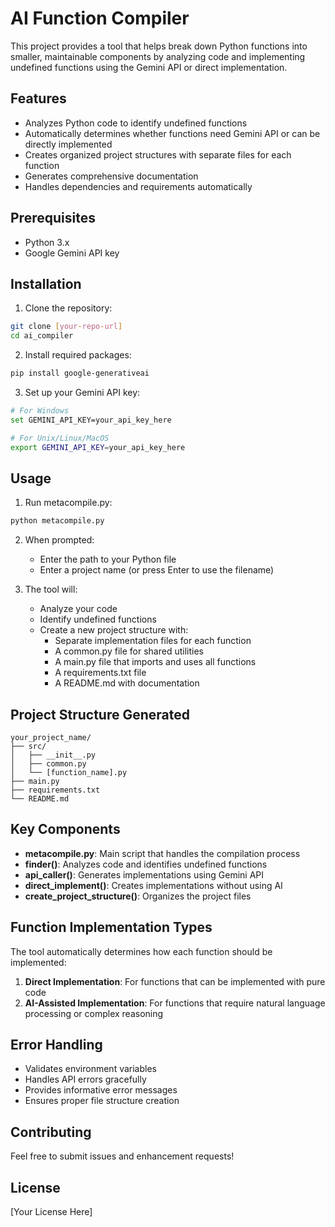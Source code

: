 # AI Function Compiler

This project provides a tool that helps break down Python functions into smaller, maintainable components by analyzing code and implementing undefined functions using the Gemini API or direct implementation.

## Features

- Analyzes Python code to identify undefined functions
- Automatically determines whether functions need Gemini API or can be directly implemented
- Creates organized project structures with separate files for each function
- Generates comprehensive documentation
- Handles dependencies and requirements automatically

## Prerequisites

- Python 3.x
- Google Gemini API key

## Installation

1. Clone the repository:
```bash
git clone [your-repo-url]
cd ai_compiler
```

2. Install required packages:
```bash
pip install google-generativeai
```

3. Set up your Gemini API key:
```bash
# For Windows
set GEMINI_API_KEY=your_api_key_here

# For Unix/Linux/MacOS
export GEMINI_API_KEY=your_api_key_here
```

## Usage

1. Run metacompile.py:
```bash
python metacompile.py
```

2. When prompted:
   - Enter the path to your Python file
   - Enter a project name (or press Enter to use the filename)

3. The tool will:
   - Analyze your code
   - Identify undefined functions
   - Create a new project structure with:
     - Separate implementation files for each function
     - A common.py file for shared utilities
     - A main.py file that imports and uses all functions
     - A requirements.txt file
     - A README.md with documentation

## Project Structure Generated

```
your_project_name/
├── src/
│   ├── __init__.py
│   ├── common.py
│   └── [function_name].py
├── main.py
├── requirements.txt
└── README.md
```

## Key Components

- **metacompile.py**: Main script that handles the compilation process
- **finder()**: Analyzes code and identifies undefined functions
- **api_caller()**: Generates implementations using Gemini API
- **direct_implement()**: Creates implementations without using AI
- **create_project_structure()**: Organizes the project files

## Function Implementation Types

The tool automatically determines how each function should be implemented:

1. **Direct Implementation**: For functions that can be implemented with pure code
2. **AI-Assisted Implementation**: For functions that require natural language processing or complex reasoning

## Error Handling

- Validates environment variables
- Handles API errors gracefully
- Provides informative error messages
- Ensures proper file structure creation

## Contributing

Feel free to submit issues and enhancement requests!

## License

[Your License Here]